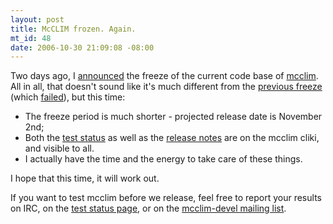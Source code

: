 ```yaml
--- 
layout: post
title: McCLIM frozen. Again.
mt_id: 48
date: 2006-10-30 21:09:08 -08:00
---
```

Two days ago, I [announced](http://article.gmane.org/gmane.lisp.mcclim.devel/1205) the freeze of the current code base of [mcclim](http://common-lisp.net/project/mcclim/). All in all, that doesn't sound like it's much different from the [previous freeze](http://thread.gmane.org/gmane.lisp.mcclim.devel/1142/focus=1142) (which [failed](http://article.gmane.org/gmane.lisp.mcclim.devel/1158)), but this time:

* The freeze period is much shorter - projected release date is November 2nd;
* Both the [test status](http://mcclim.cliki.net/0.9.3%20Status) as well as the [release notes](http://mcclim.cliki.net/0.9.3%20Release%20Notes) are on the mcclim cliki, and visible to all.
* I actually have the time and the energy to take care of these things.

I hope that this time, it will work out. 

If you want to test mcclim before we release, feel free to report your results on IRC, on the [test status page](http://mcclim.cliki.net/0.9.3%20Status), or on the [mcclim-devel mailing list](http://common-lisp.net/mailman/listinfo/mcclim-devel). 
